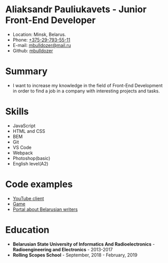 # Aliaksandr Pauliukavets - Junior Front-End Developer
- Location: Minsk, Belarus.
- Phone: <a href="tel:+375297935511" title="Phone">+375-29-793-55-11</a>
- E-mail: <a href="mailto:mbulldozer@mail.ru" title="E-mail">mbulldozer@mail.ru</a>  
- Github: <a href="https://github.com/mbulldozer" title="Github">mbulldozer</a>  

# Summary

- I want to increase my knowledge in the field of Front-End Development in order to find a job in a company with interesting projects and tasks.
 
# Skills

- JavaScript
- HTML and CSS
- BEM
- Git
- VS Code
- Webpack
- Photoshop(basic)
- English level(A2)

# Code examples

- <a href="https://github.com/mbulldozer/youtube-client" title="YouTube client">YouTube client</a>
- <a href="https://github.com/mbulldozer/rss-game" title="Game">Game</a>
- <a href="https://github.com/mbulldozer/team-project" title="Writers of Belarus">Portal about Belarusian writers</a>    

# Education

- **Belarusian State University of Informatics And Radioelectronics** - **Radioengineering and Electronics** - 2013-2017
- **Rolling Scopes School** - September, 2018 - February, 2019
